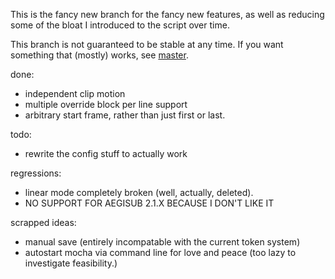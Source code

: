 ﻿This is the fancy new branch for the fancy new features, as well as reducing some of the bloat I introduced to the script over time.

This branch is not guaranteed to be stable at any time. If you want something that (mostly) works, see [master](https://github.com/torque/Aegisub-Motion/tree/master).

done:

 - independent clip motion
 - multiple override block per line support
 - arbitrary start frame, rather than just first or last.

todo:

 - rewrite the config stuff to actually work

regressions:

 - linear mode completely broken (well, actually, deleted).
 - NO SUPPORT FOR AEGISUB 2.1.X BECAUSE I DON'T LIKE IT

scrapped ideas:

 - manual save (entirely incompatable with the current token system)
 - autostart mocha via command line for love and peace (too lazy to investigate feasibility.)